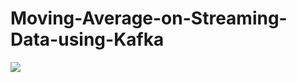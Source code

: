 # Moving-Average-on-Streaming-Data-using-Kafka

![](https://github.com/Your_Repository_Name/Your_GIF_Name.gif)
